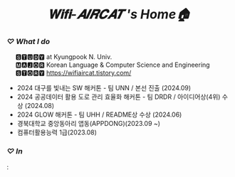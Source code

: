 # <div align=center> _𝐖𝐢𝐟𝐢-𝑨𝑰𝑹𝑪𝑨𝑻 's Home🏠_ </div>

### **_♡ What I do_**
&nbsp;&nbsp;&nbsp;&nbsp; 🆂🆃🆄🅳🆈 at Kyungpook N. Univ. </br>
&nbsp;&nbsp;&nbsp;&nbsp; 🅼🅰🅹🅾🆁 Korean Language & Computer Science and Engineering </br>
&nbsp;&nbsp;&nbsp;&nbsp; 🆂🆃🅾🆁🆈 https://wifiaircat.tistory.com/

- 2024 대구를 빛내는 SW 해커톤 - 팀 UNN / 본선 진출 (2024.09)
- 2024 공공데이터 활용 도로 관리 효율화 해커톤 - 팀 DRDR / 아이디어상(4위) 수상 (2024.08)
- 2024 GLOW 해커톤 - 팀 UHH / README상 수상 (2024.06)
- 경북대학교 중앙동아리 앱동(APPDONG)(2023.09 ~)
- 컴퓨터활용능력 1급(2023.08)

### **_♡ In_**
:
